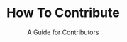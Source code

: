 ---
# Document title and subtitle
title: "How To Contribute"
subtitle: "A Guide for Contributors"
# Suppress figure caption titles as Word will add them automatically
figureTemplate: "$$t$$"
# Define figure prefixes for cross-referencing
figPrefix:
  - "figure"
  - "figures"
# Define equation prefixes for cross-referencing
eqnPrefix:
  - "equation"
  - "equations"
# Suppress table caption titles as Word will add them automatically
tableTemplate: "$$t$$"
# Define table prefixes for cross-referencing
tblPrefix:
  - "table"
  - "tables"
# Define section prefixes for cross-referencing
secPrefix:
  - "section"
  - "sections"
# Typeset equations and equation numbers as blocks (tables) when true (this currently forces the default Table style, so not usable)
tableEqns: False
---